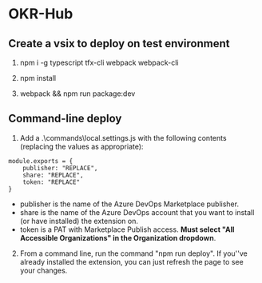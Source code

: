 # OKR-Hub

## Create a vsix to deploy on test environment
1. npm i -g typescript tfx-cli webpack webpack-cli

2. npm install

3. webpack && npm run package:dev 

## Command-line deploy

1. Add a .\commands\local.settings.js with the following contents (replacing the values as appropriate):

```
module.exports = {
    publisher: "REPLACE",
    share: "REPLACE",
    token: "REPLACE"
}
```

- publisher is the name of the Azure DevOps Marketplace publisher.
- share is the name of the Azure DevOps account that you want to install (or have installed) the extension on.
- token is a PAT with Marketplace Publish access. **Must select "All Accessible Organizations" in the Organization dropdown**.

2. From a command line, run the command "npm run deploy". If you''ve already installed the extension, you can just refresh the page to see your changes.
